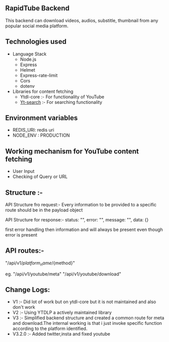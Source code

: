 ## RapidTube Backend

This backend can download videos, audios, substitle, thumbnail from any popular social media platform.

## Technologies used

- Language Stack
  - Node.js
  - Express
  - Helmet
  - Express-rate-limit
  - Cors
  - dotenv
- Libraries for content fetching
  - Ytdl-core :- For functionality of YouTube
  - [Yt-search](https://www.npmjs.com/package/yt-search) :- For searching functionality

## Environment variables

- REDIS_URI: redis uri
- NODE_ENV : PRODUCTION

## Working mechanism for YouTube content fetching

- User Input
- Checking of Query or URL

## Structure :-

API Structure fro request:-
Every information to be provided to a specific route should be in the payload object

API Structure for response:-
status: "",
error: "",
message: "",
data: {}

first error handling then information and will always be present even though error is present

## API routes:-

"/api/v1/${platform_name}/${method}"

eg. "/api/v1/youtube/meta"
"/api/v1/youtube/download"

## Change Logs:

- V1 :- Did lot of work but on ytdl-core but it is not maintained and also don't work
- V2 :- Using YTDLP a actively maintained library
- V3 :- Simplified backend structure and created a common route for meta and download.The internal working is that i just invoke specific function according to the platform identified.
- V3.2.0 :- Added twitter,insta and fixed youtube 